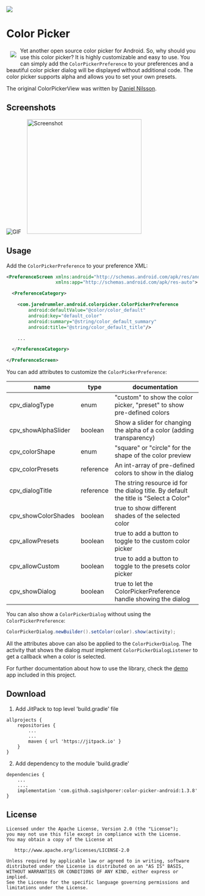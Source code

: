 [![](https://jitpack.io/v/sagishporer/color-picker-android.svg)](https://jitpack.io/#sagishporer/color-picker-android)</br>

# Color Picker

<img src="https://github.com/jaredrummler/ColorPicker/blob/master/demo/src/main/res/mipmap-xxxhdpi/ic_launcher.png?raw=true" align="left" hspace="10" vspace="10"></a>

Yet another open source color picker for Android. So, why should you use this color picker? It is highly customizable and easy to use. You can simply add the `ColorPickerPreference` to your preferences and a beautiful color picker dialog will be displayed without additional code. The color picker supports alpha and allows you to set your own presets.

The original ColorPickerView was written by [Daniel Nilsson](https://github.com/danielnilsson9/color-picker-view).

## Screenshots
![GIF](art/demo.gif)
&nbsp;&nbsp;
<img src="art/screenshot3.png" width="300" alt="Screenshot">

## Usage

Add the `ColorPickerPreference` to your preference XML:

```xml
<PreferenceScreen xmlns:android="http://schemas.android.com/apk/res/android"
                  xmlns:app="http://schemas.android.com/apk/res-auto">

  <PreferenceCategory>

    <com.jaredrummler.android.colorpicker.ColorPickerPreference
        android:defaultValue="@color/color_default"
        android:key="default_color"
        android:summary="@string/color_default_summary"
        android:title="@string/color_default_title"/>

    ...

  </PreferenceCategory>

</PreferenceScreen>
```

You can add attributes to customize the `ColorPickerPreference`:

| name                | type      | documentation                                                                         |
|---------------------|-----------|---------------------------------------------------------------------------------------|
| cpv_dialogType      | enum      | "custom" to show the color picker, "preset" to show pre-defined colors                |
| cpv_showAlphaSlider | boolean   | Show a slider for changing the alpha of a color (adding transparency)                 |
| cpv_colorShape      | enum      | "square" or "circle" for the shape of the color preview                               |
| cpv_colorPresets    | reference | An int-array of pre-defined colors to show in the dialog                              |
| cpv_dialogTitle     | reference | The string resource id for the dialog title. By default the title is "Select a Color" |
| cpv_showColorShades | boolean   | true to show different shades of the selected color                                   |
| cpv_allowPresets    | boolean   | true to add a button to toggle to the custom color picker                             |
| cpv_allowCustom     | boolean   | true to add a button to toggle to the presets color picker                            |
| cpv_showDialog      | boolean   | true to let the ColorPickerPreference handle showing the dialog                       |

You can also show a `ColorPickerDialog` without using the `ColorPickerPreference`:

```java
ColorPickerDialog.newBuilder().setColor(color).show(activity);
```

All the attributes above can also be applied to the `ColorPickerDialog`. The activity that shows the dialog *must* 
implement `ColorPickerDialogListener` to get a callback when a color is selected.

For further documentation about how to use the library, check the [demo](demo) app included in this project.

## Download

1. Add JitPack to top level 'build.gradle' file
```
allprojects {
    repositories {
        ...
        ...
        maven { url 'https://jitpack.io' }
    }
}
```

2. Add dependency to the module 'build.gradle'
```
dependencies {
    ...
    ....
    implementation 'com.github.sagishporer:color-picker-android:1.3.8'
}
```

## License

    Licensed under the Apache License, Version 2.0 (the "License");
    you may not use this file except in compliance with the License.
    You may obtain a copy of the License at

       http://www.apache.org/licenses/LICENSE-2.0

    Unless required by applicable law or agreed to in writing, software
    distributed under the License is distributed on an "AS IS" BASIS,
    WITHOUT WARRANTIES OR CONDITIONS OF ANY KIND, either express or implied.
    See the License for the specific language governing permissions and
    limitations under the License.
